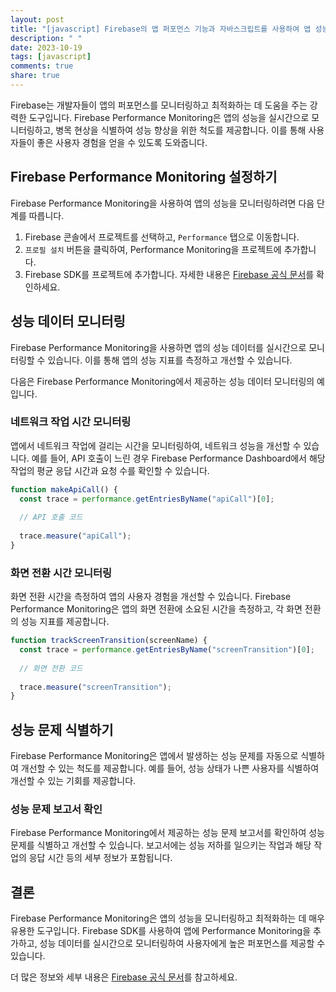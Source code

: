 ```yaml
---
layout: post
title: "[javascript] Firebase의 앱 퍼포먼스 기능과 자바스크립트를 사용하여 앱 성능 모니터링하기"
description: " "
date: 2023-10-19
tags: [javascript]
comments: true
share: true
---
```


Firebase는 개발자들이 앱의 퍼포먼스를 모니터링하고 최적화하는 데 도움을 주는 강력한 도구입니다. Firebase Performance Monitoring은 앱의 성능을 실시간으로 모니터링하고, 병목 현상을 식별하여 성능 향상을 위한 척도를 제공합니다. 이를 통해 사용자들이 좋은 사용자 경험을 얻을 수 있도록 도와줍니다.

## Firebase Performance Monitoring 설정하기

Firebase Performance Monitoring을 사용하여 앱의 성능을 모니터링하려면 다음 단계를 따릅니다.

1. Firebase 콘솔에서 프로젝트를 선택하고, `Performance` 탭으로 이동합니다.
2. `프로필 설치` 버튼을 클릭하여, Performance Monitoring을 프로젝트에 추가합니다.
3. Firebase SDK를 프로젝트에 추가합니다. 자세한 내용은 [Firebase 공식 문서](https://firebase.google.com/docs/perf-mon/get-started-web)를 확인하세요.

## 성능 데이터 모니터링

Firebase Performance Monitoring을 사용하면 앱의 성능 데이터를 실시간으로 모니터링할 수 있습니다. 이를 통해 앱의 성능 지표를 측정하고 개선할 수 있습니다.

다음은 Firebase Performance Monitoring에서 제공하는 성능 데이터 모니터링의 예입니다.

### 네트워크 작업 시간 모니터링

앱에서 네트워크 작업에 걸리는 시간을 모니터링하여, 네트워크 성능을 개선할 수 있습니다. 예를 들어, API 호출이 느린 경우 Firebase Performance Dashboard에서 해당 작업의 평균 응답 시간과 요청 수를 확인할 수 있습니다.

```javascript
function makeApiCall() {
  const trace = performance.getEntriesByName("apiCall")[0];
  
  // API 호출 코드
  
  trace.measure("apiCall");
}
```

### 화면 전환 시간 모니터링

화면 전환 시간을 측정하여 앱의 사용자 경험을 개선할 수 있습니다. Firebase Performance Monitoring은 앱의 화면 전환에 소요된 시간을 측정하고, 각 화면 전환의 성능 지표를 제공합니다.

```javascript
function trackScreenTransition(screenName) {
  const trace = performance.getEntriesByName("screenTransition")[0];
  
  // 화면 전환 코드
  
  trace.measure("screenTransition");
}
```

## 성능 문제 식별하기

Firebase Performance Monitoring은 앱에서 발생하는 성능 문제를 자동으로 식별하여 개선할 수 있는 척도를 제공합니다. 예를 들어, 성능 상태가 나쁜 사용자를 식별하여 개선할 수 있는 기회를 제공합니다.

### 성능 문제 보고서 확인

Firebase Performance Monitoring에서 제공하는 성능 문제 보고서를 확인하여 성능 문제를 식별하고 개선할 수 있습니다. 보고서에는 성능 저하를 일으키는 작업과 해당 작업의 응답 시간 등의 세부 정보가 포함됩니다.

## 결론

Firebase Performance Monitoring은 앱의 성능을 모니터링하고 최적화하는 데 매우 유용한 도구입니다. Firebase SDK를 사용하여 앱에 Performance Monitoring을 추가하고, 성능 데이터를 실시간으로 모니터링하여 사용자에게 높은 퍼포먼스를 제공할 수 있습니다.

더 많은 정보와 세부 내용은 [Firebase 공식 문서](https://firebase.google.com/docs/perf-mon)를 참고하세요.